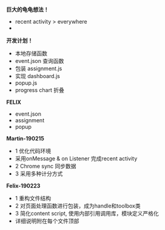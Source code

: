 **巨大的龟龟想法！**

- recent activity > everywhere
-

**开发计划！**

- 本地存储函数
- event.json 查询函数
- 包装 assignment.js
- 实现 dashboard.js
- popup.js
- progress chart 折叠

**FELIX**

- event.json
- assignment
- popup

**Martin-190215**
- 1 优化代码环境
-   采用onMessage & on Listener 完成recent activity
- 2 Chrome sync 同步数据
- 3 采用多种计分方式

**Felix-190223**
- 1 重构文件结构
- 2 对页面处理函数进行包装，成为handle和toolbox类
- 3 简化content script, 使用内部引用调用库，模块定义严格化
- 详细说明附在每个文件顶部